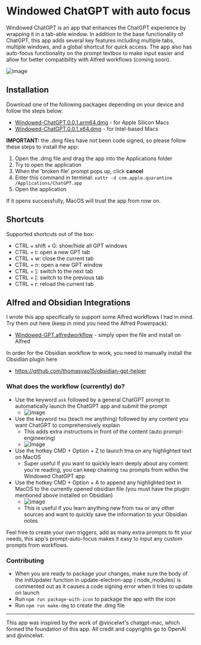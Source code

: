 # Windowed ChatGPT with auto focus

Windowed ChatGPT is an app that enhances the ChatGPT experience by wrapping it in a tab-able window. In addition to the
base functionality of ChatGPT, this app adds several key features including multiple tabs, multiple windows, and a
global shortcut for quick access. The app also has auto-focus functionality on the prompt textbox to make input easier
and allow for better compatibility with Alfred workflows (coming soon).

![image](https://user-images.githubusercontent.com/64414639/236674514-94d87c55-9a16-4556-b6b1-cb29528bb020.png)

## Installation

Download one of the following packages depending on your device and follow the steps below:

* [Windowed-ChatGPT.0.0.1.arm64.dmg](https://github.com/thomasyao15/windowed-chatgpt/releases/download/v0.0.1/Windowed-ChatGPT.0.0.1.arm64-new.dmg) -
  for Apple Silicon Macs
* [Windowed-ChatGPT.0.0.1.x64.dmg](https://github.com/thomasyao15/windowed-chatgpt/releases/download/v0.0.1/Windowed-ChatGPT.0.0.1.x64.dmg) -
  for Intel-based Macs

**IMPORTANT:** the .dmg files have not been code signed, so please follow these steps to install the app:

1. Open the .dmg file and drag the app into the Applications folder
2. Try to open the application
3. When the 'broken file' prompt pops up, click **cancel**
4. Enter this command in terminal: `xattr -d com.apple.quarantine /Applications/ChatGPT.app`
5. Open the application

If it opens successfully, MacOS will trust the app from now on.

## Shortcuts

Supported shortcuts out of the box:

* CTRL + shift + G: show/hide all GPT windows
* CTRL + t: open a new GPT tab
* CTRL + w: close the current tab
* CTRL + n: open a new GPT window
* CTRL + ]: switch to the next tab
* CTRL + [: switch to the previous tab
* CTRL + r: reload the current tab

## Alfred and Obsidian Integrations

I wrote this app specifically to support some Alfred workflows I had in mind. Try them out here (keep in mind you need
the Alfred Powerpack):

* [Windowed-GPT.alfredworkflow](https://github.com/thomasyao15/windowed-chatgpt/releases/download/v0.0.1/Windowed-GPT.alfredworkflow) -
  simply open the file and install on Alfred

In order for the Obsidian workflow to work, you need to manually install the Obsidian plugin here

* https://github.com/thomasyao15/obsidian-gpt-helper

### What does the workflow (currently) do?

- Use the keyword `ask` followed by a general ChatGPT prompt to automatically launch the ChatGPT app and submit the
  prompt
    - ![image](https://user-images.githubusercontent.com/64414639/236802293-c634ed5d-e4c9-4a2f-b8db-249e15007849.png)
- Use the keyword `tma` (teach me anything) followed by any content you want ChatGPT to comprehensively explain
    - This adds extra instructions in front of the content (auto prompt-engineering)
    - ![image](https://user-images.githubusercontent.com/64414639/236802563-6878b413-3cf9-46f6-983a-5859e5604504.png)
- Use the hotkey CMD + Option + Z to launch tma on any highlighted text on MacOS
    - Super useful if you want to quickly learn deeply about any content you're reading, you can keep chaining `tma`
      prompts from within the Windowed ChatGPT app
- Use the hotkey CMD + Option + A to append any highlighted text in MacOS to the currently opened obsidian file (you
  must have the plugin mentioned above installed on Obsidian)
    - ![image](https://user-images.githubusercontent.com/64414639/236803081-b71d1e6a-f238-4b4c-89fa-f08dfc55b992.png)
    - This is useful if you learn anything new from `tma` or any other sources and want to quickly save the information
      to your Obsidian notes

Feel free to create your own triggers, add as many extra prompts to fit your needs, this app's prompt-auto-focus makes
it easy to input any custom prompts from workflows.

### Contributing

* When you are ready to package your changes, make sure the body of the initUpdater function in update-electron-app (
  node_modules) is commented out as it causes a code signing error when it tries to update on launch
* Run `npm run package-with-icon` to package the app with the icon
* Run `npm run make-dmg` to create the .dmg file

---

This app was inspired by the work of @vincelwt's chatgpt-mac, which formed the foundation of this app. All credit and
copyrights go to OpenAI and @vincelwt.
